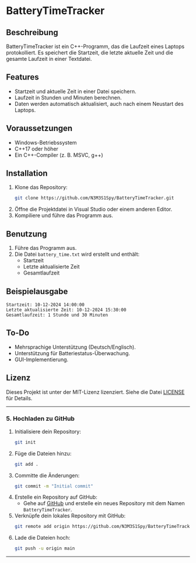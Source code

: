 # BatteryTimeTracker

## Beschreibung
BatteryTimeTracker ist ein C++-Programm, das die Laufzeit eines Laptops protokolliert. Es speichert die Startzeit, die letzte aktuelle Zeit und die gesamte Laufzeit in einer Textdatei.

## Features
- Startzeit und aktuelle Zeit in einer Datei speichern.
- Laufzeit in Stunden und Minuten berechnen.
- Daten werden automatisch aktualisiert, auch nach einem Neustart des Laptops.

## Voraussetzungen
- Windows-Betriebssystem
- C++17 oder höher
- Ein C++-Compiler (z. B. MSVC, g++)

## Installation
1. Klone das Repository:
   ```bash
   git clone https://github.com/N3M3S1Spy/BatteryTimeTracker.git
   ```
2. Öffne die Projektdatei in Visual Studio oder einem anderen Editor.
3. Kompiliere und führe das Programm aus.

## Benutzung
1. Führe das Programm aus.
2. Die Datei `battery_time.txt` wird erstellt und enthält:
   - Startzeit
   - Letzte aktualisierte Zeit
   - Gesamtlaufzeit

## Beispielausgabe
```
Startzeit: 10-12-2024 14:00:00
Letzte aktualisierte Zeit: 10-12-2024 15:30:00
Gesamtlaufzeit: 1 Stunde und 30 Minuten
```

## To-Do
- Mehrsprachige Unterstützung (Deutsch/Englisch).
- Unterstützung für Batteriestatus-Überwachung.
- GUI-Implementierung.

## Lizenz
Dieses Projekt ist unter der MIT-Lizenz lizenziert. Siehe die Datei [LICENSE](LICENSE) für Details.

---

### 5. **Hochladen zu GitHub**
1. Initialisiere dein Repository:
   ```bash
   git init
   ```
2. Füge die Dateien hinzu:
   ```bash
   git add .
   ```
3. Committe die Änderungen:
   ```bash
   git commit -m "Initial commit"
   ```
4. Erstelle ein Repository auf GitHub:
   - Gehe auf [GitHub](https://github.com) und erstelle ein neues Repository mit dem Namen `BatteryTimeTracker`.
5. Verknüpfe dein lokales Repository mit GitHub:
   ```bash
   git remote add origin https://github.com/N3M3S1Spy/BatteryTimeTracker.git
   ```
6. Lade die Dateien hoch:
   ```bash
   git push -u origin main
   ```

---
